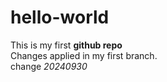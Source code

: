 # hello-world
This is my first <B>github repo</B><BR>
Changes applied in my first branch.<BR>
change <i>20240930</i><BR>